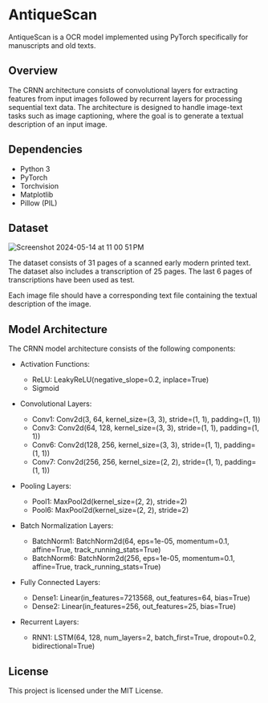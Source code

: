 # AntiqueScan

AntiqueScan is a OCR model implemented using PyTorch specifically for manuscripts and old texts.

## Overview

The CRNN architecture consists of convolutional layers for extracting features from input images followed by recurrent layers for processing sequential text data. The architecture is designed to handle image-text tasks such as image captioning, where the goal is to generate a textual description of an input image.

## Dependencies

- Python 3
- PyTorch
- Torchvision
- Matplotlib
- Pillow (PIL)

## Dataset
![Screenshot 2024-05-14 at 11 00 51 PM](https://github.com/sarthakkapila/AntiquaScan/assets/112886451/b98f64ac-18b9-4bbb-b90d-6236ba37629e)

The dataset consists of 31 pages of a scanned early modern printed text. The dataset also includes a transcription of 25 pages. The last 6 pages of transcriptions have been used as test.

Each image file should have a corresponding text file containing the textual description of the image.

## Model Architecture

The CRNN model architecture consists of the following components:

- Activation Functions:
  - ReLU: LeakyReLU(negative_slope=0.2, inplace=True)
  - Sigmoid

- Convolutional Layers:
  - Conv1: Conv2d(3, 64, kernel_size=(3, 3), stride=(1, 1), padding=(1, 1))
  - Conv3: Conv2d(64, 128, kernel_size=(3, 3), stride=(1, 1), padding=(1, 1))
  - Conv6: Conv2d(128, 256, kernel_size=(3, 3), stride=(1, 1), padding=(1, 1))
  - Conv7: Conv2d(256, 256, kernel_size=(2, 2), stride=(1, 1), padding=(1, 1))

- Pooling Layers:
  - Pool1: MaxPool2d(kernel_size=(2, 2), stride=2)
  - Pool6: MaxPool2d(kernel_size=(2, 2), stride=2)

- Batch Normalization Layers:
  - BatchNorm1: BatchNorm2d(64, eps=1e-05, momentum=0.1, affine=True, track_running_stats=True)
  - BatchNorm6: BatchNorm2d(256, eps=1e-05, momentum=0.1, affine=True, track_running_stats=True)

- Fully Connected Layers:
  - Dense1: Linear(in_features=7213568, out_features=64, bias=True)
  - Dense2: Linear(in_features=256, out_features=25, bias=True)

- Recurrent Layers:
  - RNN1: LSTM(64, 128, num_layers=2, batch_first=True, dropout=0.2, bidirectional=True)

## License

This project is licensed under the MIT License.
